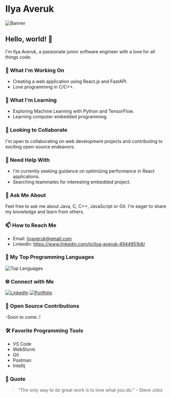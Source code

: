 # Ilya Averuk

![Banner](https://your-image-url.com)

## Hello, world! 👋

I'm Ilya Averuk, a passionate junior software engineer with a love for all things code.

### 🔭 What I'm Working On

- Creating a web application using React.js and FastAPI.
- Love programming in C/C++.

### 🌱 What I'm Learning

- Exploring Machine Learning with Python and TensorFlow.
- Learning computer embedded programming.

### 👯 Looking to Collaborate

I'm open to collaborating on web development projects and contributing to exciting open-source endeavors.

### 🤔 Need Help With

- I'm currently seeking guidance on optimizing performance in React applications.
- Searching teammates for interesting embedded project. 
  

### 💬 Ask Me About

Feel free to ask me about Java, C, C++, JavaScript or Git. I'm eager to share my knowledge and learn from others.

### 📫 How to Reach Me

- Email: ilyaveruk@gmail.com
- LinkedIn: https://www.linkedin.com/in/ilya-averuk-4944951b8/


### 🚀 My Top Programming Languages

![Top Languages](https://github-readme-stats.vercel.app/api/top-langs/?username=johndoe&layout=compact&hide_title=true&hide_border=true&bg_color=00000000)

### 🌐 Connect with Me

[![LinkedIn](https://img.shields.io/badge/-LinkedIn-0077B5?style=flat-square&logo=linkedin&logoColor=white)](https://www.linkedin.com/in/ilya-averuk-4944951b8/)
[![Portfolio](https://img.shields.io/badge/-Portfolio-E34F26?style=flat-square&logo=firefox&logoColor=white)](https://ai-portfolio-ilyaveruk.vercel.app/)

### 🌟 Open Source Contributions

-Soon to come..!

### 🛠️ Favorite Programming Tools

- VS Code
- WebStorm 
- Git
- Postman
- Intellij

### 🌈 Quote

> "The only way to do great work is to love what you do." - Steve Jobs

